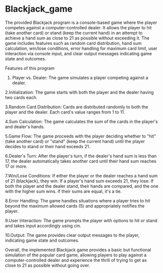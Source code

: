 # Blackjack_game

The provided Blackjack program is a console-based game where the player competes against a computer-controlled dealer. It allows the player to hit (take another card) or stand (keep the current hand) in an attempt to achieve a hand sum as close to 21 as possible without exceeding it. The game includes features such as random card distribution, hand sum calculation, win/lose conditions, error handling for maximum card limit, user interaction via console input, and clear output messages indicating game state and outcomes.

Features of this program
1. Player vs. Dealer: The game simulates a player competing against a dealer.
   
2.Initialization: The game starts with both the player and the dealer having two cards each.

3.Random Card Distribution: Cards are distributed randomly to both the player and the dealer. Each card's value ranges from 1 to 11.

4.Sum Calculation: The game calculates the sum of the cards in the player's and dealer's hands.

5.Game Flow: The game proceeds with the player deciding whether to "hit" (take another card) or "stand" (keep the current hand) until the player decides to stand or their hand exceeds 21.

6.Dealer's Turn: After the player's turn, if the dealer's hand sum is less than 17, the dealer automatically takes another card until their hand sum reaches 17 or more.

7.Win/Lose Conditions:
If either the player or the dealer reaches a hand sum of 21 (blackjack), they win.
If a player's hand sum exceeds 21, they lose.
If both the player and the dealer stand, their hands are compared, and the one with the higher sum wins. If their sums are equal, it's a tie.

8.Error Handling: The game handles situations where a player tries to hit beyond the maximum allowed cards (5) and appropriately notifies the player.

9.User Interaction: The game prompts the player with options to hit or stand and takes input accordingly using cin.

10.Output: The game provides clear output messages to the player, indicating game state and outcomes.

Overall, the implemented Blackjack game provides a basic but functional simulation of the popular card game, allowing players to play against a computer-controlled dealer and experience the thrill of trying to get as close to 21 as possible without going over.
